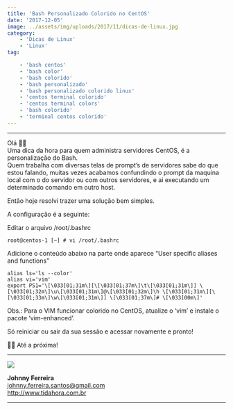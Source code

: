 ```yaml
---
title: 'Bash Personalizado Colorido no CentOS'
date: '2017-12-05'
image: ../assets/img/uploads/2017/11/dicas-de-linux.jpg
category:
    - 'Dicas de Linux'
    - 'Linux'
tag:

    - 'bash centos'
    - 'bash color'
    - 'bash colorido'
    - 'bash personalizado'
    - 'bash personalizado colorido linux'
    - 'centos terminal colorido'
    - 'centos terminal colors'
    - 'bash colorido'
    - 'terminal centos colorido'
---
```


- - - - - -

Olá 🖖🏼  
Uma dica da hora para quem administra servidores CentOS, é a personalização do Bash.  
Quem trabalha com diversas telas de prompt’s de servidores sabe do que estou falando, muitas vezes acabamos confundindo o prompt da maquina local com o do servidor ou com outros servidores, e ai executando um determinado comando em outro host.

Então hoje resolvi trazer uma solução bem simples.

A configuração é a seguinte:

Editar o arquivo /root/.bashrc

```
root@centos-1 [~] # vi /root/.bashrc
```

Adicione o conteúdo abaixo na parte onde aparece “User specific aliases and functions”

```
alias ls='ls --color'
alias vi='vim'
export PS1='\[\033[01;31m\][\[\033[01;37m\]\t\[\033[01;31m\]] \[\033[01;32m\]\u\[\033[01;31m\]@\[\033[01;32m\]\h \[\033[01;31m\][\[\033[01;33m\]\w\[\033[01;31m\]] \[\033[01;37m\]# \[\033[00m\]'
```

Obs.: Para o VIM funcionar colorido no CentOS, atualize o ‘vim’ e instale o pacote ‘vim-enhanced’.

Só reiniciar ou sair da sua sessão e acessar novamente e pronto!

👋🏼 Até a próxima!

- - - - - -

![](http://tidahora.com.br/wp-content/uploads/2017/11/foto-perfil-redondo-johnny.png)

**Johnny Ferreira**  
<johnny.ferreira.santos@gmail.com>  
<http://www.tidahora.com.br>

- - - - - -